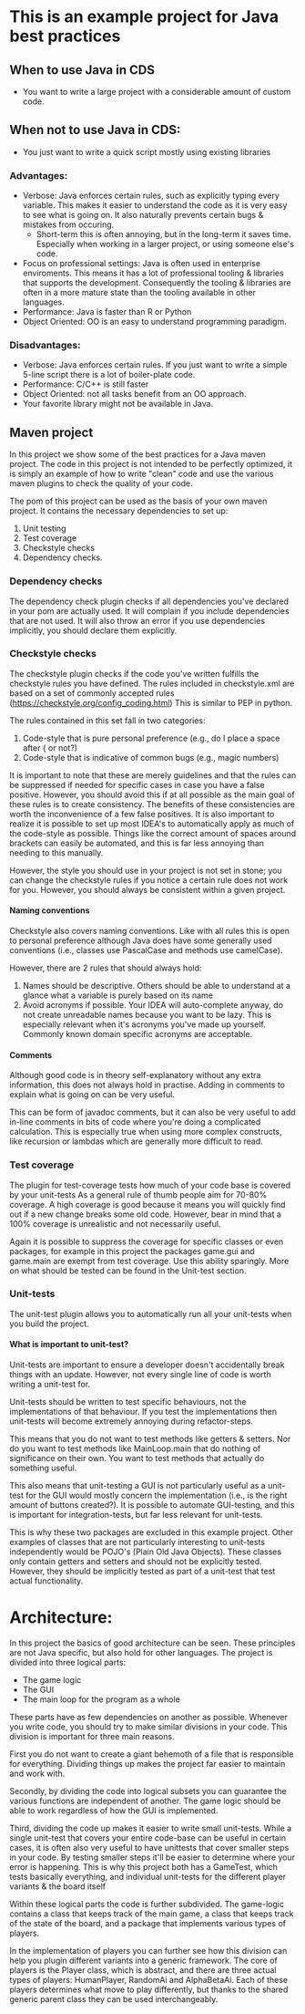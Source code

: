 # This is an example project for Java best practices

## When to use Java in CDS

- You want to write a large project with a considerable amount of custom code.

## When not to use Java in CDS:

- You just want to write a quick script mostly using existing libraries

### Advantages:

- Verbose: Java enforces certain rules, such as explicitly typing every variable. This makes it easier to understand the
  code as it is very easy to see what is going on. It also naturally prevents certain bugs & mistakes from occuring.
    - Short-term this is often annoying, but in the long-term it saves time. Especially when working in a larger
      project, or using someone else's code.
- Focus on professional settings: Java is often used in enterprise enviroments. This means it has a lot of professional
  tooling & libraries that supports the development. Consequently the tooling & libraries are often in a more mature
  state than the tooling available in other languages.
- Performance: Java is faster than R or Python
- Object Oriented: OO is an easy to understand programming paradigm.

### Disadvantages:

- Verbose: Java enforces certain rules. If you just want to write a simple 5-line script there is a lot of boiler-plate
  code.
- Performance: C/C++ is still faster
- Object Oriented: not all tasks benefit from an OO approach.
- Your favorite library might not be available in Java.

## Maven project

In this project we show some of the best practices for a Java maven project. The code in this project is not intended to
be perfectly optimized, it is simply an example of how to write "clean" code and use the various maven plugins to check
the quality of your code.

The pom of this project can be used as the basis of your own maven project. It contains the necessary dependencies to
set up:

1) Unit testing
2) Test coverage
3) Checkstyle checks
4) Dependency checks.

### Dependency checks

The dependency check plugin checks if all dependencies you've declared in your pom are actually used. It will complain
if you include dependencies that are not used. It will also throw an error if you use dependencies implicitly, you
should declare them explicitly.

### Checkstyle checks

The checkstyle plugin checks if the code you've written fulfills the checkstyle rules you have defined. The rules
included in checkstyle.xml are based on a set of commonly accepted rules (https://checkstyle.org/config_coding.html)
This is similar to PEP in python.

The rules contained in this set fall in two categories:

1) Code-style that is pure personal preference (e.g., do I place a space after { or not?)
2) Code-style that is indicative of common bugs (e.g., magic numbers)

It is important to note that these are merely guidelines and that the rules can be suppressed if needed for specific
cases in case you have a false positive. However, you should avoid this if at all possible as the main goal of these
rules is to create consistency. The benefits of these consistencies are worth the inconvenience of a few false
positives. It is also important to realize it is possible to set up most IDEA's to automatically apply as much of the
code-style as possible. Things like the correct amount of spaces around brackets can easily be automated, and this is
far less annoying than needing to this manually.

However, the style you should use in your project is not set in stone; you can change the checkstyle rules if you notice
a certain rule does not work for you. However, you should always be consistent within a given project.

#### Naming conventions

Checkstyle also covers naming conventions. Like with all rules this is open to personal preference although Java does
have some generally used conventions (i.e., classes use PascalCase and methods use camelCase).

However, there are 2 rules that should always hold:

1) Names should be descriptive. Others should be able to understand at a glance what a variable is purely based on its
   name
2) Avoid acronyms if possible. Your IDEA will auto-complete anyway, do not create unreadable names because you want to
   be lazy. This is especially relevant when it's acronyms you've made up yourself. Commonly known domain specific
   acronyms are acceptable.

#### Comments

Although good code is in theory self-explanatory without any extra information, this does not always hold in practise.
Adding in comments to explain what is going on can be very useful.

This can be form of javadoc comments, but it can also be very useful to add in-line comments in bits of code where
you're doing a complicated calculation. This is especially true when using more complex constructs, like recursion or
lambdas which are generally more difficult to read.

### Test coverage

The plugin for test-coverage tests how much of your code base is covered by your unit-tests As a general rule of thumb
people aim for 70-80% coverage. A high coverage is good because it means you will quickly find out if a new change
breaks some old code. However, bear in mind that a 100% coverage is unrealistic and not necessarily useful.

Again it is possible to suppress the coverage for specific classes or even packages, for example in this project the
packages game.gui and game.main are exempt from test coverage. Use this ability sparingly. More on what should be tested
can be found in the Unit-test section.

### Unit-tests

The unit-test plugin allows you to automatically run all your unit-tests when you build the project.

#### What is important to unit-test?

Unit-tests are important to ensure a developer doesn't accidentally break things with an update. However, not every
single line of code is worth writing a unit-test for.

Unit-tests should be written to test specific behaviours, not the implementations of that behaviour. If you test the
implementations then unit-tests will become extremely annoying during refactor-steps.

This means that you do not want to test methods like getters & setters. Nor do you want to test methods like
MainLoop.main that do nothing of significance on their own. You want to test methods that actually do something useful.

This also means that unit-testing a GUI is not particularly useful as a unit-test for the GUI would mostly concern the
implementation (i.e., is the right amount of buttons created?). It is possible to automate GUI-testing, and this is
important for integration-tests, but far less relevant for unit-tests.

This is why these two packages are excluded in this example project. Other examples of classes that are not particularly
interesting to unit-tests independently would be POJO's (Plain Old Java Objects). These classes only contain getters and
setters and should not be explicitly tested. However, they should be implicitly tested as part of a unit-test that test
actual functionality.

# Architecture:

In this project the basics of good architecture can be seen. These principles are not Java specific, but also hold for
other languages. The project is divided into three logical parts:

- The game logic
- The GUI
- The main loop for the program as a whole

These parts have as few dependencies on another as possible. Whenever you write code, you should try to make similar
divisions in your code. This division is important for three main reasons.

First you do not want to create a giant behemoth of a file that is responsible for everything. Dividing things up makes
the project far easier to maintain and work with.

Secondly, by dividing the code into logical subsets you can guarantee the various functions are independent of another.
The game logic should be able to work regardless of how the GUI is implemented.

Third, dividing the code up makes it easier to write small unit-tests. While a single unit-test that covers your entire
code-base can be useful in certain cases, it is often also very useful to have unittests that cover smaller steps in
your code. By testing smaller steps it'll be easier to determine where your error is happening. This is why this project
both has a GameTest, which tests basically everything, and individual unit-tests for the different player variants & the
board itself

Within these logical parts the code is further subdivided. The game-logic contains a class that keeps track of the main
game, a class that keeps track of the state of the board, and a package that implements various types of players.

In the implementation of players you can further see how this division can help you plugin different variants into a
generic framework. The core of players is the Player class, which is abstract, and there are three actual types of
players: HumanPlayer, RandomAi and AlphaBetaAi. Each of these players determines what move to play differently, but
thanks to the shared generic parent class they can be used interchangeably.


